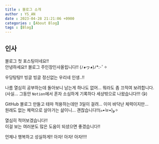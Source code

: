 ```yaml
---
title : 블로그 소개
author : YS_AN
date : 2023-04-28 21:21:06 +0900
categories : [About Blog]
tags : [Blog]
---
```


## 인사

블로그 첫 포스팅이네요!! <br/>
안녕하세요!! 블로그 주인장인사올립니다!! (ﾉ◕ヮ◕)ﾉ*:･ﾟ✧

우당탕탕!! 빙글 빙글 정신없는 우리네 인생..!!

나름 열심히 공부하는데 돌아보니 남는게 하나도 없어... 뭐라도 좀 끄적여 보려합니다. <br/>
(사실... 그동안 `Notion`에서 혼자 소심하게 기록하다 세상밖으로 나왔습니다!!! 😘)

GitHub 블로그 만들고 테마 적용하는데만 3일이 걸려... 이미 바닥난 체력이지만... <br/>
원래도 없는 체력으로 살아가는 삶이니... 괜찮습니다!!(๑•̀ㅂ•́)و✧

열심히 적어보겠습니다!!<br/>
이걸 보는 여러분도 많은 도움이 되셨으면 좋겠습니다!!

언제나 행복하고 성실하게!! 아자! 아자! 아자!!!!